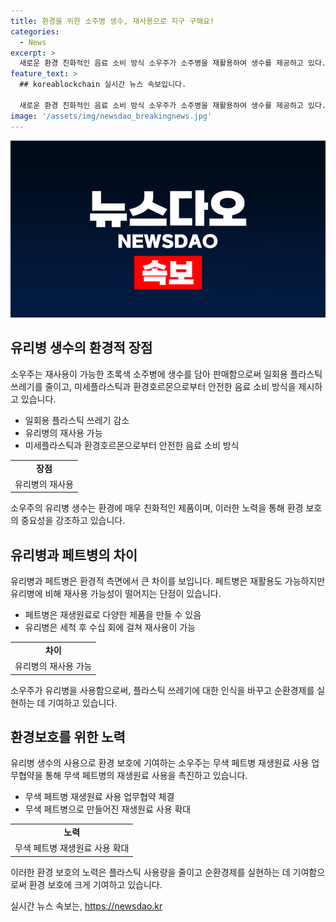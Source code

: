 ```yaml
---
title: 환경을 위한 소주병 생수, 재사용으로 지구 구해요!
categories:
  - News
excerpt: >
  새로운 환경 친화적인 음료 소비 방식 소우주가 소주병을 재활용하여 생수를 제공하고 있다. 이로써 한 번 사용 후 버려지는 페트병으로 인한 환경 문제를 줄일 수 있다. 기존 소주병은 환경부와의 협약을 통해 공용으로 사용되며, 이를 활용하여 유리병을 통한 생수 제공이 가능해졌다. 소우주의 노력에 따라 유리병 생수는 환경적으로 안전하고 친환경적인 소비 방식으로 주목받고 있다. 유승광 환경부 자원순환국장은 재생원료 사용에 대한 목표를 확대하여 플라스틱 재생원료 사용을 더욱 활성화시킬 계획이라고 밝혔다.
feature_text: >
  ## koreablockchain 실시간 뉴스 속보입니다.

  새로운 환경 친화적인 음료 소비 방식 소우주가 소주병을 재활용하여 생수를 제공하고 있다. 이로써 한 번 사용 후 버려지는 페트병으로 인한 환경 문제를 줄일 수 있다. 기존 소주병은 환경부와의 협약을 통해 공용으로 사용되며, 이를 활용하여 유리병을 통한 생수 제공이 가능해졌다. 소우주의 노력에 따라 유리병 생수는 환경적으로 안전하고 친환경적인 소비 방식으로 주목받고 있다. 유승광 환경부 자원순환국장은 재생원료 사용에 대한 목표를 확대하여 플라스틱 재생원료 사용을 더욱 활성화시킬 계획이라고 밝혔다.
image: '/assets/img/newsdao_breakingnews.jpg'
---
```


<p><img src="/assets/img/newsdao_breakingnews.jpg" alt="koreablockchain 속보" /></p>

<h2 data-ke-size="size26">유리병 생수의 환경적 장점</h2>

<p data-ke-size="size16">소우주는 재사용이 가능한 초록색 소주병에 생수를 담아 판매함으로써 일회용 플라스틱 쓰레기를 줄이고, 미세플라스틱과 환경호르몬으로부터 안전한 음료 소비 방식을 제시하고 있습니다.</p>

<ul>
  <li>일회용 플라스틱 쓰레기 감소</li>
  <li>유리병의 재사용 가능</li>
  <li>미세플라스틱과 환경호르몬으로부터 안전한 음료 소비 방식</li>
</ul>

<table>
  <tr>
    <td style="text-align: center; height: 17px;"><b>장점</b></td>
  </tr>
  <tr>
    <td style="text-align: center; height: 17px;">유리병의 재사용</td>
  </tr>
</table>

<p data-ke-size="size16">소우주의 유리병 생수는 환경에 매우 친화적인 제품이며, 이러한 노력을 통해 환경 보호의 중요성을 강조하고 있습니다.</p>

<h2 data-ke-size="size26">유리병과 페트병의 차이</h2>

<p data-ke-size="size16">유리병과 페트병은 환경적 측면에서 큰 차이를 보입니다. 페트병은 재활용도 가능하지만 유리병에 비해 재사용 가능성이 떨어지는 단점이 있습니다.</p>

<ul>
  <li>페트병은 재생원료로 다양한 제품을 만들 수 있음</li>
  <li>유리병은 세척 후 수십 회에 걸쳐 재사용이 가능</li>
</ul>

<table>
  <tr>
    <td style="text-align: center; height: 17px;"><b>차이</b></td>
  </tr>
  <tr>
    <td style="text-align: center; height: 17px;">유리병의 재사용 가능</td>
  </tr>
</table>

<p data-ke-size="size16">소우주가 유리병을 사용함으로써, 플라스틱 쓰레기에 대한 인식을 바꾸고 순환경제를 실현하는 데 기여하고 있습니다.</p>

<h2 data-ke-size="size26">환경보호를 위한 노력</h2>

<p data-ke-size="size16">유리병 생수의 사용으로 환경 보호에 기여하는 소우주는 무색 페트병 재생원료 사용 업무협약을 통해 무색 페트병의 재생원료 사용을 촉진하고 있습니다.</p>

<ul>
  <li>무색 페트병 재생원료 사용 업무협약 체결</li>
  <li>무색 페트병으로 만들어진 재생원료 사용 확대</li>
</ul>

<table>
  <tr>
    <td style="text-align: center; height: 17px;"><b>노력</b></td>
  </tr>
  <tr>
    <td style="text-align: center; height: 17px;">무색 페트병 재생원료 사용 확대</td>
  </tr>
</table>

<p data-ke-size="size16">이러한 환경 보호의 노력은 플라스틱 사용량을 줄이고 순환경제를 실현하는 데 기여함으로써 환경 보호에 크게 기여하고 있습니다.</p>
실시간 뉴스 속보는, <a href="https://newsdao.kr" rel="dofollow">https://newsdao.kr</a>


